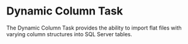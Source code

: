 # Dynamic Column Task
The Dynamic Column Task provides the ability to import flat files with varying column structures into SQL Server tables.
